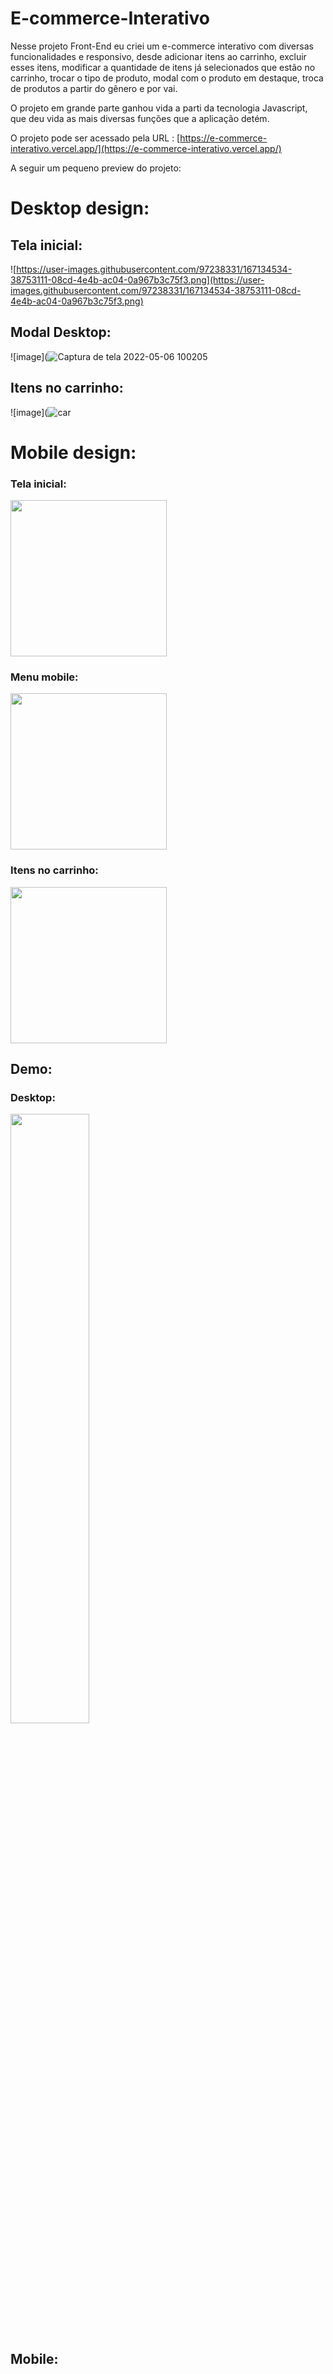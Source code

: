 # E-commerce-Interativo

Nesse projeto Front-End eu criei um e-commerce interativo com diversas funcionalidades e responsivo, desde adicionar itens ao carrinho, excluir esses itens, modificar a quantidade de itens já selecionados que estão no carrinho, trocar o tipo de produto, modal com o produto em destaque, troca de produtos a partir do gênero e por vai.

O projeto em grande parte ganhou vida a parti da tecnologia Javascript, que deu vida as mais diversas funções que a aplicação detém.

O projeto pode ser acessado pela URL : [https://e-commerce-interativo.vercel.app/](https://e-commerce-interativo.vercel.app/)

A seguir um pequeno preview do projeto:

# Desktop design:

## Tela inicial:

![https://user-images.githubusercontent.com/97238331/167134534-38753111-08cd-4e4b-ac04-0a967b3c75f3.png](https://user-images.githubusercontent.com/97238331/167134534-38753111-08cd-4e4b-ac04-0a967b3c75f3.png)

## Modal Desktop:

![image](![Captura de tela 2022-05-06 100205](https://user-images.githubusercontent.com/97238331/167140904-55cd457d-f4fd-4d04-b0cc-b8d58d64f04d.png)

## Itens no carrinho:

![image](![car](https://user-images.githubusercontent.com/97238331/167140958-66faa4c1-e951-4bf4-81fe-450ad0461009.png)

# Mobile design:

### Tela inicial:

<img src="https://user-images.githubusercontent.com/97238331/167141101-26bbde9a-ff13-4c61-b58d-641a3cb34a73.jpg" width="250" >


### Menu mobile:

<img src="https://user-images.githubusercontent.com/97238331/167141195-7f547c87-0270-455a-8e2a-eec4c1f54117.jpg" width="250" >


### Itens no carrinho:

<img src="https://user-images.githubusercontent.com/97238331/167141289-8cf8fedb-3d56-4925-82f0-57d855eae658.jpg" width="250" >


## Demo:

### Desktop:

[<img src="https://i.ytimg.com/vi/Hc79sDi3f0U/maxresdefault.jpg" width="50%">](https://www.youtube.com/watch?v=sCzGmUQgVqc&ab_channel=EnriqueSantosdeOliveira "No Desktop")

## Mobile:

